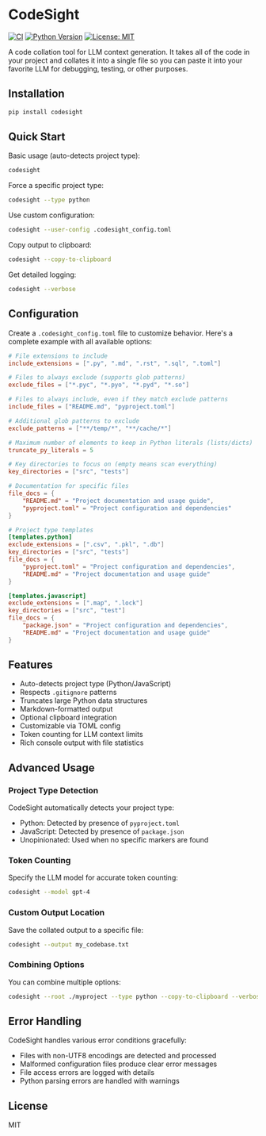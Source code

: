 # CodeSight

[![CI](https://github.com/mattsilv/codesight/actions/workflows/ci.yml/badge.svg)](https://github.com/mattsilv/codesight/actions/workflows/ci.yml)
[![Python Version](https://img.shields.io/pypi/pyversions/codesight)](https://pypi.org/project/codesight/)
[![License: MIT](https://img.shields.io/badge/License-MIT-yellow.svg)](https://opensource.org/licenses/MIT)

A code collation tool for LLM context generation. It takes all of the code in your project and collates it into a single file so you can paste it into your favorite LLM for debugging, testing, or other purposes.

## Installation

```bash
pip install codesight
```

## Quick Start

Basic usage (auto-detects project type):

```bash
codesight
```

Force a specific project type:

```bash
codesight --type python
```

Use custom configuration:

```bash
codesight --user-config .codesight_config.toml
```

Copy output to clipboard:

```bash
codesight --copy-to-clipboard
```

Get detailed logging:

```bash
codesight --verbose
```

## Configuration

Create a `.codesight_config.toml` file to customize behavior. Here's a complete example with all available options:

```toml
# File extensions to include
include_extensions = [".py", ".md", ".rst", ".sql", ".toml"]

# Files to always exclude (supports glob patterns)
exclude_files = ["*.pyc", "*.pyo", "*.pyd", "*.so"]

# Files to always include, even if they match exclude patterns
include_files = ["README.md", "pyproject.toml"]

# Additional glob patterns to exclude
exclude_patterns = ["**/temp/*", "**/cache/*"]

# Maximum number of elements to keep in Python literals (lists/dicts)
truncate_py_literals = 5

# Key directories to focus on (empty means scan everything)
key_directories = ["src", "tests"]

# Documentation for specific files
file_docs = {
    "README.md" = "Project documentation and usage guide",
    "pyproject.toml" = "Project configuration and dependencies"
}

# Project type templates
[templates.python]
exclude_extensions = [".csv", ".pkl", ".db"]
key_directories = ["src", "tests"]
file_docs = {
    "pyproject.toml" = "Project configuration and dependencies",
    "README.md" = "Project documentation and usage guide"
}

[templates.javascript]
exclude_extensions = [".map", ".lock"]
key_directories = ["src", "test"]
file_docs = {
    "package.json" = "Project configuration and dependencies",
    "README.md" = "Project documentation and usage guide"
}
```

## Features

- Auto-detects project type (Python/JavaScript)
- Respects `.gitignore` patterns
- Truncates large Python data structures
- Markdown-formatted output
- Optional clipboard integration
- Customizable via TOML config
- Token counting for LLM context limits
- Rich console output with file statistics

## Advanced Usage

### Project Type Detection

CodeSight automatically detects your project type:

- Python: Detected by presence of `pyproject.toml`
- JavaScript: Detected by presence of `package.json`
- Unopinionated: Used when no specific markers are found

### Token Counting

Specify the LLM model for accurate token counting:

```bash
codesight --model gpt-4
```

### Custom Output Location

Save the collated output to a specific file:

```bash
codesight --output my_codebase.txt
```

### Combining Options

You can combine multiple options:

```bash
codesight --root ./myproject --type python --copy-to-clipboard --verbose
```

## Error Handling

CodeSight handles various error conditions gracefully:

- Files with non-UTF8 encodings are detected and processed
- Malformed configuration files produce clear error messages
- File access errors are logged with details
- Python parsing errors are handled with warnings

## License

MIT
